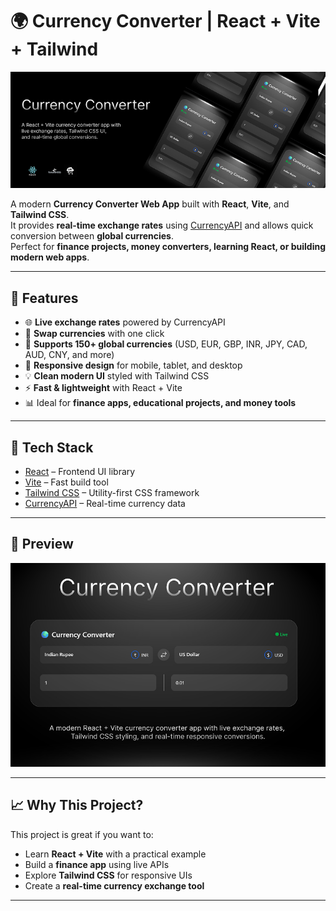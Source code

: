 # 🌍 Currency Converter | React + Vite + Tailwind

![Currency Converter Mobile Screenshot](docs/mobile.png)

A modern **Currency Converter Web App** built with **React**, **Vite**, and **Tailwind CSS**.  
It provides **real-time exchange rates** using [CurrencyAPI](https://currencyapi.com/) and allows quick conversion between **global currencies**.  
Perfect for **finance projects, money converters, learning React, or building modern web apps**.

---

## 🚀 Features

- 🌐 **Live exchange rates** powered by CurrencyAPI  
- 🔁 **Swap currencies** with one click  
- 💱 **Supports 150+ global currencies** (USD, EUR, GBP, INR, JPY, CAD, AUD, CNY, and more)  
- 📱 **Responsive design** for mobile, tablet, and desktop  
- 💡 **Clean modern UI** styled with Tailwind CSS  
- ⚡ **Fast & lightweight** with React + Vite  
- 📊 Ideal for **finance apps, educational projects, and money tools**  

---

## 🔧 Tech Stack

- [React](https://reactjs.org/) – Frontend UI library  
- [Vite](https://vitejs.dev/) – Fast build tool  
- [Tailwind CSS](https://tailwindcss.com/) – Utility-first CSS framework  
- [CurrencyAPI](https://currencyapi.com/) – Real-time currency data  

---

## 📸 Preview

![Currency Converter Desktop Screenshot](docs/desktop.png)

---

## 📈 Why This Project?

This project is great if you want to:  
- Learn **React + Vite** with a practical example  
- Build a **finance app** using live APIs  
- Explore **Tailwind CSS** for responsive UIs  
- Create a **real-time currency exchange tool**  

---


